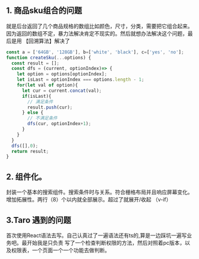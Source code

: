 ## 1. 商品sku组合的问题
就是后台返回了几个商品规格的数组比如颜色，尺寸，分类，需要把它组合起来。
因为返回的数组不定，暴力法解决肯定不现实的。然后就想办法解决这个问题，最后是用 【回溯算法】解决了
```js
const a = ['64GB', '128GB'], b=['white', 'black'], c=['yes', 'no'];
function createSku(...options) {
  const result = [];
  const dfs = (current, optionIndex)=> {
    let option = options[optionIndex];
    let isLast = optionIndex === options.length - 1;
    for(let val of option){
      let cur = current.concat(val);
      if(isLast){
        // 满足条件
        result.push(cur);
      } else {
        // 不满足条件
        dfs(cur, optionIndex+1);
      }
    }
  }
  dfs([],0);
  return result;
}
```

## 2. 组件化。
封装一个基本的搜索组件。搜索条件时与关系。符合栅格布局并且响应屏幕变化。增加拓展性。两行（8）个以内就全部展示。超过了就展开/收起 （v-if）

## 3.Taro 遇到的问题
首次使用React语法去写。自己认真过了一遍语法还有ts的,算是一边踩坑一遍写业务吧。最开始我是只负责 写了一个检查判断权限的方法，然后对照着pc版本，以及权限表，一个页面一个一个功能去做判断。